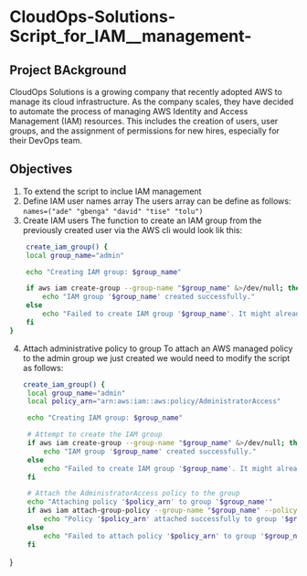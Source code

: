 # CloudOps-Solutions-Script_for_IAM__management-

## Project BAckground

CloudOps Solutions is a growing company that recently adopted AWS to manage its cloud infrastructure. As the company scales, they have decided to automate the process of managing AWS Identity and Access Management (IAM) resources. This includes the creation of users, user groups, and the assignment of permissions for new hires, especially for their DevOps team.

## Objectives

1. To extend the script to inclue IAM management
2. Define IAM user names array
  The users array can be define as follows:
  `names=("ade" "gbenga" "david" "tise" "tolu")`
3. Create IAM users
 The function to create an IAM group from the previously created user via the AWS cli would look lik this:

```bash
    create_iam_group() {
    local group_name="admin"

    echo "Creating IAM group: $group_name"

    if aws iam create-group --group-name "$group_name" &>/dev/null; then
        echo "IAM group '$group_name' created successfully."
    else
        echo "Failed to create IAM group '$group_name'. It might already exist or you may not have the necessary permissions."
    fi
}
 ```

4. Attach administrative policy to group
   To attach an AWS managed policy to the admin group we just created we would need to modify the script as follows:

   ```bash
   create_iam_group() {
    local group_name="admin"
    local policy_arn="arn:aws:iam::aws:policy/AdministratorAccess"

    echo "Creating IAM group: $group_name"

    # Attempt to create the IAM group
    if aws iam create-group --group-name "$group_name" &>/dev/null; then
        echo "IAM group '$group_name' created successfully."
    else
        echo "Failed to create IAM group '$group_name'. It might already exist or you may not have the necessary permissions."
    fi

    # Attach the AdministratorAccess policy to the group
    echo "Attaching policy '$policy_arn' to group '$group_name'"
    if aws iam attach-group-policy --group-name "$group_name" --policy-arn "$policy_arn"; then
        echo "Policy '$policy_arn' attached successfully to group '$group_name'."
    else
        echo "Failed to attach policy '$policy_arn' to group '$group_name'."
    fi

}

```
